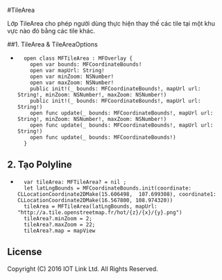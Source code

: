 #TileArea

Lớp TileArea cho phép người dùng thực hiện thay thế các tile tại một khu vực nào đó bằng các tile khác.

##1. TileArea & TileAreaOptions

  - 
    ```switf
      open class MFTileArea : MFOverlay {
        open var bounds: MFCoordinateBounds!
        open var mapUrl: String!
        open var minZoom: NSNumber!
        open var maxZoom: NSNumber!
        public init!(_ bounds: MFCoordinateBounds!, mapUrl url: String!, minZoom: NSNumber!, maxZoom: NSNumber!)
        public init!(_ bounds: MFCoordinateBounds!, mapUrl url: String!)
        open func update(_ bounds: MFCoordinateBounds!, mapUrl url: String!, minZoom: NSNumber!, maxZoom: NSNumber!)
        open func update(_ bounds: MFCoordinateBounds!, mapUrl url: String!)
        open func update(_ bounds: MFCoordinateBounds!)
      }
    ```

## 2. Tạo Polyline 

  - 
    ```switf
      var tileArea: MFTileArea? = nil ;
      let latLngBounds = MFCoordinateBounds.init(coordinate: CLLocationCoordinate2DMake(15.606498,  107.699308), coordinate1: CLLocationCoordinate2DMake(16.567800, 108.974320))
      tileArea = MFTileArea(latLngBounds, mapUrl: "http://a.tile.openstreetmap.fr/hot/{z}/{x}/{y}.png")
      tileArea?.minZoom = 2;
      tileArea?.maxZoom = 22;
      tileArea?.map = mapView
    ```


License
-------

Copyright (C) 2016 IOT Link Ltd. All Rights Reserved.
